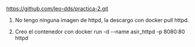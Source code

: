 https://github.com/leo-dds/practica-2.git

1. No tengo ninguna imagen de httpd, la descargo con docker pull httpd.

 2. Creo el contenedor con docker run -d --name asir_httpd -p 8080:80 httpd

